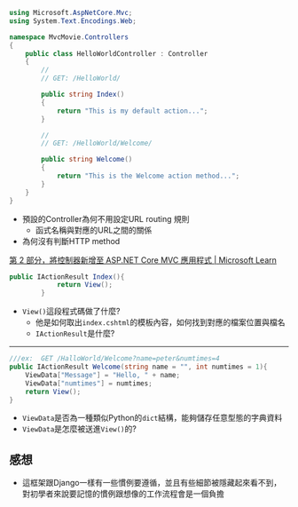
``` c#
using Microsoft.AspNetCore.Mvc;
using System.Text.Encodings.Web;

namespace MvcMovie.Controllers
{
    public class HelloWorldController : Controller
    {
        // 
        // GET: /HelloWorld/

        public string Index()
        {
            return "This is my default action...";
        }

        // 
        // GET: /HelloWorld/Welcome/ 

        public string Welcome()
        {
            return "This is the Welcome action method...";
        }
    }
}
```

- 預設的Controller為何不用設定URL routing 規則
  - 函式名稱與對應的URL之間的關係
- 為何沒有判斷HTTP method

[第 2 部分，將控制器新增至 ASP.NET Core MVC 應用程式 | Microsoft Learn](https://learn.microsoft.com/zh-tw/aspnet/core/tutorials/first-mvc-app/adding-controller?view=aspnetcore-6.0&tabs=visual-studio-code#add-a-controller)

```c#
public IActionResult Index(){
            return View();
        }
```

- `View()`這段程式碼做了什麼?
  - 他是如何取出`index.cshtml`的模板內容，如何找到對應的檔案位置與檔名
  - `IActionResult`是什麼?

---


``` C#
///ex:  GET /HalloWorld/Welcome?name=peter&numtimes=4
public IActionResult Welcome(string name = "", int numtimes = 1){
    ViewData["Message"] = "Hello, " + name;
    ViewData["numtimes"] = numtimes;
    return View();
}
```

- `ViewData`是否為一種類似Python的`dict`結構，能夠儲存任意型態的字典資料
- `ViewData`是怎麼被送進`View()`的?

## 感想

- 這框架跟Django一樣有一些慣例要遵循，並且有些細節被隱藏起來看不到，對初學者來說要記憶的慣例跟想像的工作流程會是一個負擔
